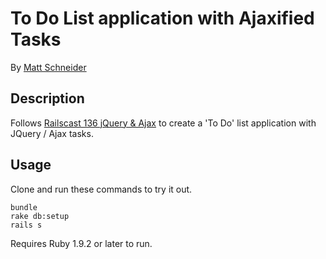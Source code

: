 # To Do List application with Ajaxified Tasks

By [Matt Schneider](github.com/MBSchneider)

## Description

Follows [Railscast 136 jQuery & Ajax](http://railscasts.com/episodes/136-jquery-ajax-revised) to create a 'To Do' list application with JQuery / Ajax tasks.

## Usage

Clone and run these commands to try it out.

```
bundle
rake db:setup
rails s
```

Requires Ruby 1.9.2 or later to run.
